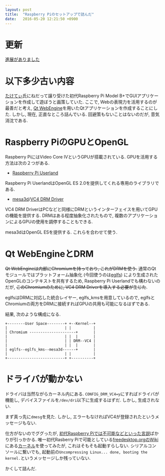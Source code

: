 ```yaml
---
layout: post
title:  "Raspberry Piのセットアップで詰んだ"
date:   2016-05-20 12:21:50 +0900
---
```

# 更新
[進展がありました](https://173210.github.io/qtwebengine)

# 以下多少古い内容
[たけてぃ](https://twitter.com/takeokunn/status/731023486609592320)氏にねだって譲り受けた初代Raspberry Pi Model B+でGUIアプリケーションを作成して遊ぼうと画策していた.
ここで, Webの表現力を活用するのが最善だと考え, [Qt WebEngine](http://doc.qt.io/qt-5/qtwebengine-index.html)を用いたQtアプリケーションを作成することにした.
しかし, 現在, 正直なところ詰んでいる. 回避策もないことはないのだが, 意気消沈である.

# Raspberry PiのGPUとOpenGL
Raspberry PiにはVideo Core IVというGPUが搭載されている. GPUを活用する方法は次の２つがある.

* [Raspberry Pi Userland](https://github.com/raspberrypi/userland)

Raspberry Pi UserlandはOpenGL ES 2.0を提供してくれる専用のライブラリである.

* [mesa3d](http://www.mesa3d.org/)/[VC4 DRM Driver](https://dri.freedesktop.org/wiki/VC4/)

VC4 DRM DriverはPCなどと同様にDRMというインターフェイスを用いてGPUの機能を提供する.
DRMはある程度抽象化されたもので, 複数のアプリケーションによるGPUの使用を調停することもできる.

mesa3dはOpenGL ESを提供する. これらを合わせて使う.

# Qt WebEngineとDRM
~~Qt WebEngineは内部にChromiumを持っており, これがDRMを使う.~~ 通常のQtモジュールではプラットフォーム抽象化
(今回使うのは[eglfs](http://doc.qt.io/qt-5/embedded-linux.html#eglfs))
により生成されたOpenGLのコンテキストを共有するため, Raspberry Pi Userlandでも構わないのだが,
~~このChromiumのために, VC4 DRM Driverを導入する必要が生じた~~.

eglfsはDRMに対応した統合レイヤー, eglfs_kmsを用意しているので,
eglfsとChromiumの両方をDRMに接続すればGPUの共用も可能になるはずである.

結果, 次のような構成になる.

```
+--------User Space--------+ +--Kernel--+
|                          | |          |
| Chromium ---------------------+       |
|                          | |  |       |
|                          | | DRM--VC4 |
|                          | |  |       |
| eglfs--eglfs_kms--mesa3d------+       |
|                          | |          |
+--------------------------+ +----------+
```

# ドライバが動かない
ドライバは当然ながらカーネル内にある. `CONFIG_DRM_VC4=y`にすればドライバが機能し,
デバイスファイルを`/dev/dri`以下に生成するはずだ. しかし, 生成されない.

まず真っ先に`dmesg`を見た. しかし, エラーもなければVC4が登録されたというメッセージもない.

仕方がないのでググったが, [初代Raspberry Piでは不可能などといった言説](https://github.com/gohai/vc4-buildbot/issues/4)ばかりが引っかかる.
唯一初代Rasberry Piで可能としている[freedesktop.orgのWiki](https://dri.freedesktop.org/wiki/VC4/)にある[カーネル](https://github.com/anholt/linux/tree/vc4-kms-v3d)を使ってみたが,
これはそもそも起動すらしない. シリアルコンソールに繋いでも, 起動前の`Uncompressing Linux... done, booting the kernel.`というメッセージしか残っていない.

かくして詰んだ.
